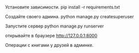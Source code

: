 Установите зависимости.
pip install -r requirements.txt

Создайте своего админа.
python manage.py createsuperuser

Запустите сервер 
python manage.py runserver

открывайте в браузере 
http://127.0.0.1:8000

Операции с книгами у друзей в админке.




